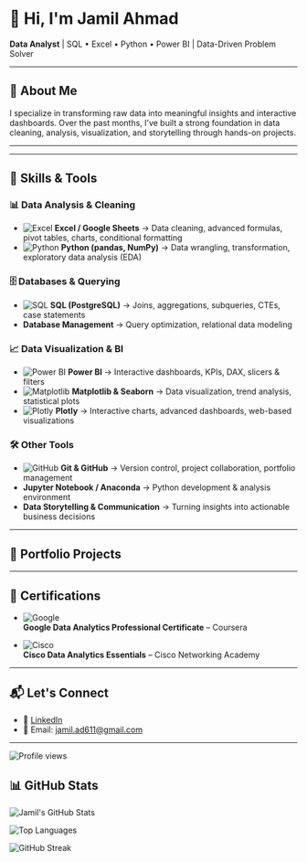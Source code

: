 # 👋 Hi, I'm Jamil Ahmad  
**Data Analyst** | SQL • Excel • Python • Power BI | Data-Driven Problem Solver

---

## 📌 About Me

I specialize in transforming raw data into meaningful insights and interactive dashboards. Over the past months, I’ve built a strong foundation in data cleaning, analysis, visualization, and storytelling through hands-on projects.

---

---

## 🔧 Skills & Tools  

### 📊 Data Analysis & Cleaning  
- ![Excel](https://img.shields.io/badge/Excel-217346?style=flat&logo=microsoft-excel&logoColor=white) **Excel / Google Sheets** → Data cleaning, advanced formulas, pivot tables, charts, conditional formatting  
- ![Python](https://img.shields.io/badge/Python-3776AB?style=flat&logo=python&logoColor=white) **Python (pandas, NumPy)** → Data wrangling, transformation, exploratory data analysis (EDA)  

### 🗄️ Databases & Querying  
- ![SQL](https://img.shields.io/badge/SQL-336791?style=flat&logo=postgresql&logoColor=white) **SQL (PostgreSQL)** → Joins, aggregations, subqueries, CTEs, case statements  
- **Database Management** → Query optimization, relational data modeling  

### 📈 Data Visualization & BI  
- ![Power BI](https://img.shields.io/badge/Power%20BI-F2C811?style=flat&logo=power-bi&logoColor=black) **Power BI** → Interactive dashboards, KPIs, DAX, slicers & filters  
- ![Matplotlib](https://img.shields.io/badge/Matplotlib-0C55A5?style=flat&logo=plotly&logoColor=white) **Matplotlib & Seaborn** → Data visualization, trend analysis, statistical plots  
- ![Plotly](https://img.shields.io/badge/Plotly-3F4F75?style=flat&logo=plotly&logoColor=white) **Plotly** → Interactive charts, advanced dashboards, web-based visualizations  

### 🛠️ Other Tools  
- ![GitHub](https://img.shields.io/badge/GitHub-181717?style=flat&logo=github&logoColor=white) **Git & GitHub** → Version control, project collaboration, portfolio management  
- **Jupyter Notebook / Anaconda** → Python development & analysis environment  
- **Data Storytelling & Communication** → Turning insights into actionable business decisions  

---

## 📁 Portfolio Projects




---

## 🏅 Certifications  

- ![Google](https://img.shields.io/badge/Google%20Data%20Analytics-4285F4?style=for-the-badge&logo=google&logoColor=white)  
  **Google Data Analytics Professional Certificate** – Coursera  

- ![Cisco](https://img.shields.io/badge/Cisco%20Data%20Analytics%20Essentials-1BA0D7?style=for-the-badge&logo=cisco&logoColor=white)  
  **Cisco Data Analytics Essentials** – Cisco Networking Academy  

---

## 📬 Let's Connect

- 🔗 [LinkedIn](https://linkedin.com/in/jamil611)
- 📧 Email: jamil.ad611@gmail.com

---

![Profile views](https://komarev.com/ghpvc/?username=Jamil611&label=Profile%20Views&color=0e75b6&style=flat)

## 📊 GitHub Stats

![Jamil's GitHub Stats](https://github-readme-stats.vercel.app/api?username=jamil611&show_icons=true&theme=tokyonight)

![Top Languages](https://github-readme-stats.vercel.app/api/top-langs/?username=jamil611&layout=compact&theme=tokyonight)

![GitHub Streak](https://github-readme-streak-stats.herokuapp.com/?user=jamil611&theme=tokyonight)